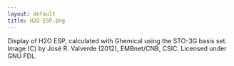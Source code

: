 ```yaml
---
layout: default
title: H2O ESP.png
---
```


Display of H2O ESP, calculated with Ghemical using the STO-3G basis set. Image (C) by José R. Valverde (2012), EMBnet/CNB, CSIC. Licensed under GNU FDL.
